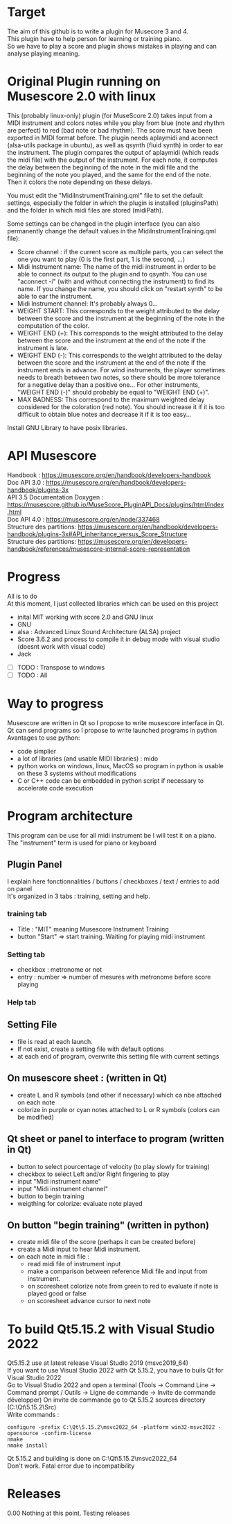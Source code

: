 # Target
The aim of this github is to write a plugin for Musecore 3 and 4.  
This plugin have to help person for learning or training piano.  
So we have to play a score and plugin shows mistakes in playing and can analyse playing meaning.   


# Original Plugin running on Musescore 2.0 with linux 
This (probably linux-only) plugin (for MuseScore 2.0) takes input from a MIDI instrument and colors notes while you play from blue (note and rhythm are perfect) to red (bad note or bad rhythm).
The score must have been exported in MIDI format before.
The plugin needs aplaymidi and aconnect (alsa-utils package in ubuntu), as well as qsynth (fluid synth) in order to ear the instrument.
The plugin compares the output of aplaymidi (which reads the midi file) with the output of the instrument. For each note, it computes the delay between the beginning of the note in the midi file and the beginning of the note you played, and the same for the end of the note. Then it colors the note depending on these delays.

You must edit the "MidiInstrumentTraining.qml" file to set the default settings, especially the folder in which the plugin is installed (pluginsPath) and the folder in which midi files are stored (midiPath).

Some settings can be changed in the plugin interface (you can also permanently change the default values in the MidiInstrumentTraining.qml file):
- Score channel : if the current score as multiple parts, you can select the one you want to play (0 is the first part, 1 is the second, ...)
- Midi Instrument name: The name of the midi instrument in order to be able to connect its output to the plugin and to qsynth. You can use "aconnect -i" (with and without connecting the instrument) to find its name. If you change the name, you should click on "restart synth" to be able to ear the instrument.
- Midi Instrument channel: It's probably always 0...
- WEIGHT START: This corresponds to the weight attributed to the delay between the score and the instrument at the beginning of the note in the computation of the color.
- WEIGHT END (+): This corresponds to the weight attributed to the delay between the score and the instrument at the end of the note if the instrument is late.
- WEIGHT END (-): This corresponds to the weight attributed to the delay between the score and the instrument at the end of the note if the instrument ends in advance. For wind instruments, the player sometimes needs to breath between two notes, so there should be more tolerance for a negative delay than a positive one... For other instruments, "WEIGHT END (-)" should probably be equal to "WEIGHT END (+)".
- MAX BADNESS: This correspond to the maximum weighted delay considered for the coloration (red note). You should increase it if it is too difficult to obtain blue notes and decrease it if it is too easy...


Install GNU Library to have posix libraries.

# API Musescore 
Handbook : https://musescore.org/en/handbook/developers-handbook  
Doc API 3.0 : https://musescore.org/en/handbook/developers-handbook/plugins-3x   
API 3.5 Documentation Doxygen : https://musescore.github.io/MuseScore_PluginAPI_Docs/plugins/html/index.html   
Doc API 4.0 : https://musescore.org/en/node/337468   
Structure des partitions: https://musescore.org/en/handbook/developers-handbook/plugins-3x#API_inheritance_versus_Score_Structure   
Structure des partitions: https://musescore.org/en/developers-handbook/references/musescore-internal-score-representation


# Progress 
All is to do   
At this moment, I just collected libraries which can be used on this project 
  - inital MIT working with score 2.0 and GNU linux
  - GNU  
  - alsa : Advanced Linux Sound Architecture (ALSA) project  
  - Score 3.6.2 and process to compile it in debug mode with visual studio (doesnt work with visual code)  
  - Jack  
  
- [ ] TODO : Transpose to windows  
- [ ] TODO : All  

# Way to progress   
Musescore are written in Qt so I propose to write musescore interface in Qt.  
Qt can send programs so I propose to write launched programs in python  
Avantages to use python:  
- code simplier   
- a lot of libraries (and usable MIDI libraries) : mido      
- python works on windows, linux, MacOS so program in python is usable on these 3 systems without modifications  
- C or C++ code can be embedded in python script if necessary to accelerate code execution   

# Program architecture 
This program can be use for all midi instrument be I will test it on a piano. 
The "instrument" term is used for piano or keyboard  

## Plugin Panel
I explain here fonctionnalities / buttons / checkboxes / text / entries to add on panel   
It's organized in 3 tabs : training, setting and help. 

### training tab  
- Title : "MIT" meaning Musescore Instrument Training   
- button "Start" => start training. Waiting for playing midi instrument  

### Setting tab   
- checkbox : metronome or not  
- entry : number => number of mesures with metronome before score playing  
### Help tab  
 
## Setting File    
- file is read at each launch. 
- If not exist, create a setting file with default options   
- at each end of program, overwrite this setting file with current settings  
## On musescore sheet : (written in Qt)  
  - create L and R symbols (and other if necessary) which ca nbe attached on each note   
  - colorize in purple or cyan notes attached to L or R symbols (colors can be modified)  
## Qt sheet or panel to interface to program (written in Qt)   
  - button to select pourcentage of velocity (to play slowly for training)  
  - checkbox to select Left and/or Right fingering to play
  - input "Midi instrument name"  
  - input "Midi instrument channel"  
  - button to begin training    
  - weigthing for colorize: evaluate note played   

## On button "begin training" (written in python) 
  - create midi file of the score (perhaps it can be created before)  
  - create a Midi input to hear Midi instrument. 
  - on each note in midi file :
    - read midi file of instrument input
    - make a comparison between reference Midi file and input from instrument.  
    - on scoresheet colorize note from green to red to evaluate if note is played good or false  
    - on scoresheet advance cursor to next note  

# To build Qt5.15.2 with Visual Studio 2022
Qt5.15.2 use at latest release Visual Studio 2019 (msvc2019_64)   
If you want to use Visual Studio 2022 with Qt 5.15.2, you have to buils Qt for Visual Studio 2022  
Go to Visual Studio 2022 and open a terminal (Tools -> Command Line -> Command prompt / Outils -> Ligne de commande -> Invite de commande développer)
On invite de commande go to Qt 5.15.2 sources directory (C:\Qt\5.15.2\Src)  
Write commands :
```
configure -prefix C:\Qt\5.15.2\msvc2022_64 -platform win32-msvc2022 -opensource -confirm-license  
nmake  
nmake install  
```   
Qt 5.15.2 and building is done on C:\Qt\5.15.2\msvc2022_64   
Don't work. Fatal error due to incompatibility


# Releases  
0.00 Nothing at this point. Testing releases  
